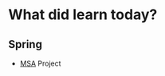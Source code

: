 # What did learn today?


## Spring
- [MSA](https://github.com/sylim95/study/tree/main/MSA-Project) Project
